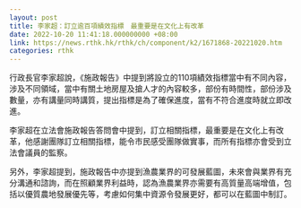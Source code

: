```yaml
---
layout: post
title: 李家超：訂立逾百項績效指標　最重要是在文化上有改革
date: 2022-10-20 11:41:18.000000000 +08:00
link: https://news.rthk.hk/rthk/ch/component/k2/1671868-20221020.htm
categories: rthk
---
```


行政長官李家超說，《施政報告》中提到將設立的110項績效指標當中有不同內容，涉及不同領域，當中有關土地房屋及搶人才的內容較多，部份有時間性，部份涉及數量，亦有講量同時講質，提出指標是為了確保進度，當有不符合進度時就立即改進。

李家超在立法會施政報告答問會中提到，訂立相關指標，最重要是在文化上有改革，他感謝團隊訂立相關指標，能令巿民感受團隊做實事，而所有指標亦會受到立法會議員的監察。

另外，李家超提到，施政報告中亦提到漁農業界的可發展藍圖，未來會與業界有充分溝通和諮詢，而在照顧業界利益時，認為漁農業界亦需要有高質量高端增值，包括以優質農地發展優先等，考慮如何集中資源令發展更好，都可以在藍圖中制訂。

